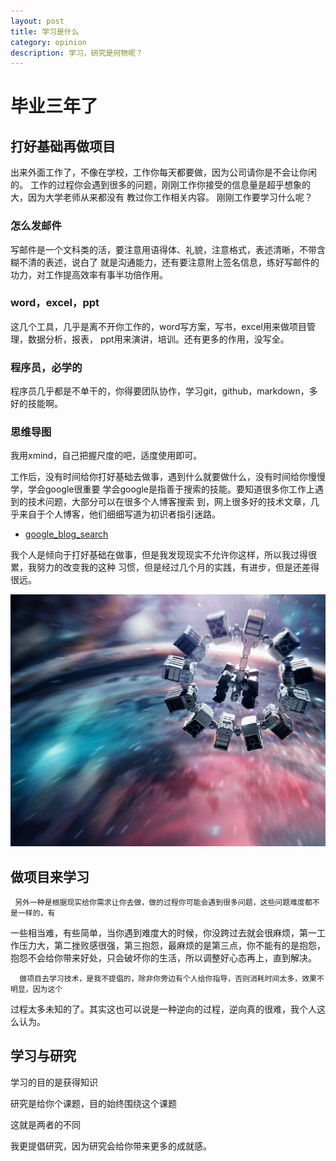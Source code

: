 ```yaml
---
layout: post
title: 学习是什么
category: opinion
description: 学习，研究是何物呢？
---
```


# 毕业三年了

## 打好基础再做项目

出来外面工作了，不像在学校，工作你每天都要做，因为公司请你是不会让你闲的。
工作的过程你会遇到很多的问题，刚刚工作你接受的信息量是超乎想象的大，因为大学老师从来都没有
教过你工作相关内容。
刚刚工作要学习什么呢？
### 怎么发邮件
写邮件是一个文科类的活，要注意用语得体、礼貌，注意格式，表述清晰，不带含糊不清的表述，说白了
就是沟通能力，还有要注意附上签名信息，练好写邮件的功力，对工作提高效率有事半功倍作用。
### word，excel，ppt
这几个工具，几乎是离不开你工作的，word写方案，写书，excel用来做项目管理，数据分析，报表，
ppt用来演讲，培训。还有更多的作用，没写全。
### 程序员，必学的
程序员几乎都是不单干的，你得要团队协作，学习git，github，markdown，多好的技能啊。
### 思维导图
我用xmind，自己把握尺度的吧，适度使用即可。

工作后，没有时间给你打好基础去做事，遇到什么就要做什么，没有时间给你慢慢学，学会google很重要
学会google是指善于搜索的技能。要知道很多你工作上遇到的技术问题，大部分可以在很多个人博客搜索
到，网上很多好的技术文章，几乎来自于个人博客，他们细细写道为初识者指引迷路。

* [google_blog_search](https://www.google.com.hk/blogsearch?safe=strict&hl=zh-CN)

我个人是倾向于打好基础在做事，但是我发现现实不允许你这样，所以我过得很累，我努力的改变我的这种
习惯，但是经过几个月的实践，有进步，但是还差得很远。

![star](../../images/imgWithArticle/interstellar.jpg)

## 做项目来学习
     另外一种是根据现实给你需求让你去做，做的过程你可能会遇到很多问题，这些问题难度都不是一样的，有
一些相当难，有些简单，当你遇到难度大的时候，你没跨过去就会很麻烦，第一工作压力大，第二挫败感很强，第三抱怨，最麻烦的是第三点，你不能有的是抱怨，抱怨不会给你带来好处，只会破坏你的生活，所以调整好心态再上，直到解决。

      做项目去学习技术，是我不提倡的，除非你旁边有个人给你指导，否则消耗时间太多，效果不明显，因为这个
过程太多未知的了。其实这也可以说是一种逆向的过程，逆向真的很难，我个人这么认为。

## 学习与研究
学习的目的是获得知识

研究是给你个课题，目的始终围绕这个课题

这就是两者的不同

我更提倡研究，因为研究会给你带来更多的成就感。




